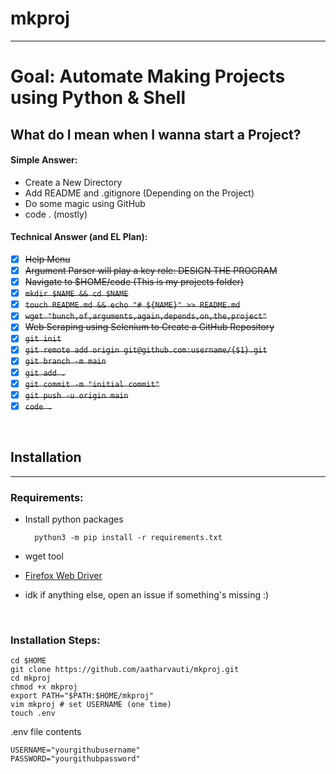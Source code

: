 # mkproj
---

# Goal: Automate Making Projects using Python & Shell

## What do I mean when I wanna start a Project?

#### Simple Answer:
- Create a New Directory
- Add README and .gitignore (Depending on the Project) 
- Do some magic using GitHub
- code . (mostly)

#### Technical Answer (and EL Plan):
- [x] ~~Help Menu~~
- [x] ~~Argument Parser will play a key role: DESIGN THE PROGRAM~~
- [x] ~~Navigate to $HOME/code (This is my projects folder)~~
- [x] ~~`mkdir $NAME && cd $NAME`~~
- [x] ~~`touch README.md && echo "# ${NAME}" >> README.md`~~
- [x] ~~`wget "bunch,of,arguments,again,depends,on,the,project"`~~
- [x] ~~Web Scraping using Selenium to Create a GitHub Repository~~
- [x] ~~`git init`~~
- [x] ~~`git remote add origin git@github.com:username/{$1}.git`~~
- [x] ~~`git branch -m main`~~
- [x] ~~`git add .`~~
- [x] ~~`git commit -m "initial commit"`~~
- [x] ~~`git push -u origin main`~~
- [x] ~~`code .`~~

<br>

## Installation
---

### Requirements:
- Install python packages
	
		python3 -m pip install -r requirements.txt

- wget tool
- [Firefox Web Driver](https://dev.to/eugenedorfling/installing-the-firefox-web-driver-on-linux-for-selenium-d45)
- idk if anything else, open an issue if something's missing :)

<br>

### Installation Steps:

	cd $HOME
	git clone https://github.com/aatharvauti/mkproj.git
	cd mkproj
	chmod +x mkproj
	export PATH="$PATH:$HOME/mkproj"
	vim mkproj # set USERNAME (one time)
	touch .env

.env file contents

	USERNAME="yourgithubusername"
	PASSWORD="yourgithubpassword"

